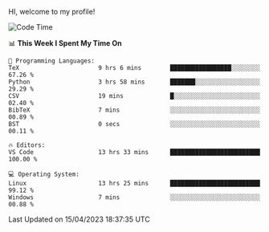 HI, welcome to my profile!
<!--START_SECTION:waka-->
![Code Time](http://img.shields.io/badge/Code%20Time-722%20hrs%2054%20mins-blue)

📊 **This Week I Spent My Time On** 

```text
💬 Programming Languages: 
TeX                      9 hrs 6 mins        █████████████████░░░░░░░░   67.26 % 
Python                   3 hrs 58 mins       ███████░░░░░░░░░░░░░░░░░░   29.29 % 
CSV                      19 mins             █░░░░░░░░░░░░░░░░░░░░░░░░   02.40 % 
BibTeX                   7 mins              ░░░░░░░░░░░░░░░░░░░░░░░░░   00.89 % 
BST                      0 secs              ░░░░░░░░░░░░░░░░░░░░░░░░░   00.11 % 

🔥 Editors: 
VS Code                  13 hrs 33 mins      █████████████████████████   100.00 % 

💻 Operating System: 
Linux                    13 hrs 25 mins      █████████████████████████   99.12 % 
Windows                  7 mins              ░░░░░░░░░░░░░░░░░░░░░░░░░   00.88 % 
```


 Last Updated on 15/04/2023 18:37:35 UTC
<!--END_SECTION:waka-->

